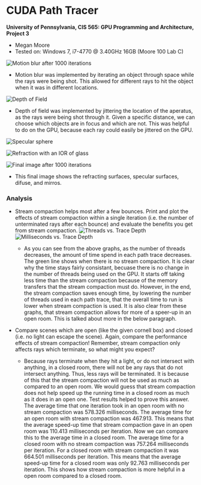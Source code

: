 CUDA Path Tracer
================

**University of Pennsylvania, CIS 565: GPU Programming and Architecture, Project 3**

* Megan Moore
* Tested on: Windows 7, i7-4770 @ 3.40GHz 16GB (Moore 100 Lab C)

![](img/motion_blur_1000.png "Motion blur after 1000 iterations")
* Motion blur was implemented by iterating an object through space while the rays were being shot.  This allowed for different rays to hit the object when it was in different locations.  

![](img/DOF1.png "Depth of Field")
* Depth of field was implemented by jittering the location of the aperatus, as the rays were being shot through it.  Given a specific distance, we can choose which objects are in focus and which are not.  This was helpful to do on the GPU, because each ray could easily be jittered on the GPU.

![](img/specular2.png "Specular sphere")

![](img/refraction_correct3(glass).png "Refraction with an IOR of glass")

![](img/final1000.png "Final image after 1000 iterations")
* This final image shows the refracting surfaces, specular surfaces, difuse, and mirros.  

### Analysis

* Stream compaction helps most after a few bounces. Print and plot the
  effects of stream compaction within a single iteration (i.e. the number of
  unterminated rays after each bounce) and evaluate the benefits you get from
  stream compaction.
  ![](img/Proj3_chart1.png "Threads vs. Trace Depth")
  ![](img/Proj3_chart2.png "Milliseconds vs. Trace Depth")
  * As you can see from the above graphs, as the number of threads decreases, the amount of time spend in each path trace decreases.  The green line shows when there is no stream compaction.  It is clear why the time stays fairly consistant, becuase there is no change in the number of threads being used on the GPU.  It starts off taking less time than the stream compaction because of the memory transfers that the stream compaction must do.  However, in the end, the stream compaction saves enough time, by lowering the number of threads used in each path trace, that the overall time to run is lower when stream compaction is used.  It is also clear from these graphs, that stream compaction allows for more of a speer-up in an open room.  This is talked about more in the below paragraph.  
* Compare scenes which are open (like the given cornell box) and closed
  (i.e. no light can escape the scene). Again, compare the performance effects
  of stream compaction! Remember, stream compaction only affects rays which
  terminate, so what might you expect?

  * Because rays terminate when they hit a light, or do not intersect with anything, in a closed room, there will not be any rays that do not intersect anything.  Thus, less rays will be terminated.  It is because of this that the stream compaction will not be used as much as compared to an open room.  We would guess that stream compaction does not help speed up the running time in a closed room as much as it does in an open one.  Test results helped to prove this answer.  The average time that one iteration took in an open room with no stream compaction was 578.326 milliseconds.  The average time for an open room with stream compaction was 467.913.  This means that the average speed-up time that stream compaction gave in an open room was 110.413 milliseconds per iteration.  Now we can compare this to the average time in a closed room.  The average time for a closed room with no stream compaction was 757.264 milliseconds per iteration.  For a closed room with stream compaction it was 664.501 milliseconds per iteration.  This means that the average speed-up time for a closed room was only 92.763 milliseconds per iteration.  This shows how stream compaction is more helpful in a open room compared to a closed room.  


